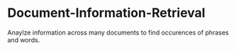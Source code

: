 # Document-Information-Retrieval

Anaylze information across many documents to find occurences of phrases and words.
